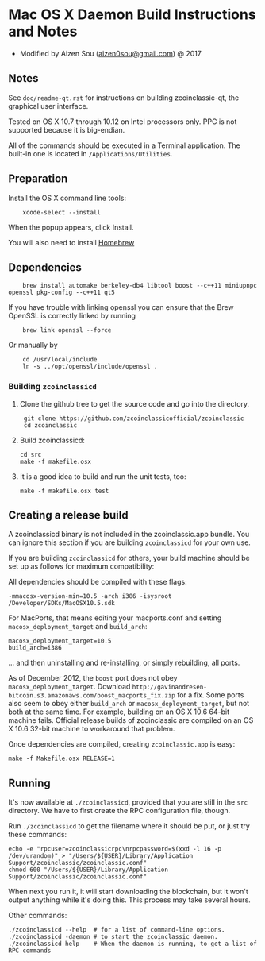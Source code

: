 Mac OS X Daemon Build Instructions and Notes
====================================

* Modified by Aizen Sou (aizen0sou@gmail.com) @ 2017

Notes
-----

See `doc/readme-qt.rst` for instructions on building zcoinclassic-qt, the
graphical user interface.

Tested on OS X 10.7 through 10.12 on Intel processors only. PPC is not
supported because it is big-endian.

All of the commands should be executed in a Terminal application. The
built-in one is located in `/Applications/Utilities`.

Preparation
-----------

Install the OS X command line tools:

        xcode-select --install

When the popup appears, click Install.

You will also need to install [Homebrew](http://mxcl.github.io/homebrew/)

Dependencies
----------------------

        brew install automake berkeley-db4 libtool boost --c++11 miniupnpc openssl pkg-config --c++11 qt5

If you have trouble with linking openssl you can ensure that the Brew OpenSSL is correctly linked by running

        brew link openssl --force

Or manually by

        cd /usr/local/include 
        ln -s ../opt/openssl/include/openssl .
        
### Building `zcoinclassicd`

1. Clone the github tree to get the source code and go into the directory.

        git clone https://github.com/zcoinclassicofficial/zcoinclassic
        cd zcoinclassic

2.  Build zcoinclassicd:

        cd src
        make -f makefile.osx

3.  It is a good idea to build and run the unit tests, too:

        make -f makefile.osx test

Creating a release build
------------------------

A zcoinclassicd binary is not included in the zcoinclassic.app bundle. You can ignore
this section if you are building `zcoinclassicd` for your own use.

If you are building `zcoinclassicd` for others, your build machine should be set up
as follows for maximum compatibility:

All dependencies should be compiled with these flags:

    -mmacosx-version-min=10.5 -arch i386 -isysroot /Developer/SDKs/MacOSX10.5.sdk

For MacPorts, that means editing your macports.conf and setting
`macosx_deployment_target` and `build_arch`:

    macosx_deployment_target=10.5
    build_arch=i386

... and then uninstalling and re-installing, or simply rebuilding, all ports.

As of December 2012, the `boost` port does not obey `macosx_deployment_target`.
Download `http://gavinandresen-bitcoin.s3.amazonaws.com/boost_macports_fix.zip`
for a fix. Some ports also seem to obey either `build_arch` or
`macosx_deployment_target`, but not both at the same time. For example, building
on an OS X 10.6 64-bit machine fails. Official release builds of zcoinclassic are
compiled on an OS X 10.6 32-bit machine to workaround that problem.

Once dependencies are compiled, creating `zcoinclassic.app` is easy:

    make -f Makefile.osx RELEASE=1

Running
-------

It's now available at `./zcoinclassicd`, provided that you are still in the `src`
directory. We have to first create the RPC configuration file, though.

Run `./zcoinclassicd` to get the filename where it should be put, or just try these
commands:

    echo -e "rpcuser=zcoinclassicrpc\nrpcpassword=$(xxd -l 16 -p /dev/urandom)" > "/Users/${USER}/Library/Application Support/zcoinclassic/zcoinclassic.conf"
    chmod 600 "/Users/${USER}/Library/Application Support/zcoinclassic/zcoinclassic.conf"

When next you run it, it will start downloading the blockchain, but it won't
output anything while it's doing this. This process may take several hours.

Other commands:

    ./zcoinclassicd --help  # for a list of command-line options.
    ./zcoinclassicd -daemon # to start the zcoinclassic daemon.
    ./zcoinclassicd help    # When the daemon is running, to get a list of RPC commands

